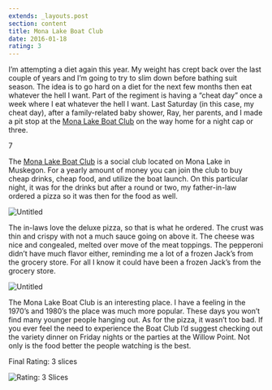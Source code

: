 ```yaml
---
extends: _layouts.post
section: content
title: Mona Lake Boat Club
date: 2016-01-18
rating: 3
---
```


I’m attempting a diet again this year. My weight has crept back over the last couple of years and I’m going to try to slim down before bathing suit season. The idea is to go hard on a diet for the next few months then eat whatever the hell I want. Part of the regiment is having a “cheat day” once a week where I eat whatever the hell I want. Last Saturday (in this case, my cheat day), after a family-related baby shower, Ray, her parents, and I made a pit stop at the [Mona Lake Boat Club](http://%E2%80%9D) on the way home for a night cap or three.

7

The [Mona Lake Boat Club](http://%E2%80%9D) is a social club located on Mona Lake in Muskegon. For a yearly amount of money you can join the club to buy cheap drinks, cheap food, and utilize the boat launch. On this particular night, it was for the drinks but after a round or two, my father-in-law ordered a pizza so it was then for the food as well.

![Untitled](https://c4.staticflickr.com/2/1620/26510179291_7536613952.jpg)

The in-laws love the deluxe pizza, so that is what he ordered. The crust was thin and crispy with not a much sauce going on above it. The cheese was nice and congealed, melted over move of the meat toppings. The pepperoni didn’t have much flavor either, reminding me a lot of a frozen Jack’s from the grocery store. For all I know it could have been a frozen Jack’s from the grocery store.

![Untitled](https://c5.staticflickr.com/2/1649/26483925652_4a0425d3de.jpg)

The Mona Lake Boat Club is an interesting place. I have a feeling in the 1970’s and 1980’s the place was much more popular. These days you won’t find many younger people hanging out. As for the pizza, it wasn’t too bad. If you ever feel the need to experience the Boat Club I’d suggest checking out the variety dinner on Friday nights or the parties at the Willow Point. Not only is the food better the people watching is the best.

Final Rating: 3 slices

![Rating: 3 Slices](/assets/img/pizza3_sm.jpg)